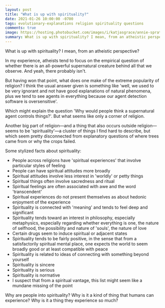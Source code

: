 ```yaml
---
layout: post
title: "What is up with spirituality?"
date: 2021-01-26 10:00:00 -0700
tags: evolutionary-explanations religion spirituality questions
comments: true
image: https://hosting.photobucket.com/images/i/katjasgrace/annie-spratt-qHWpzufER-A-unsplash(1).jpg
summary: What is up with spirituality? I mean, from an atheistic perspective?
---
```

What is up with spirituality? I mean, from an atheistic perspective?

In my experience, atheists tend to focus on the empirical question of whether there is an all-powerful supernatural creature behind all that we observe. And yeah, there probably isn't.

But having won that point, what does one make of the extreme popularity of religion? I think the usual answer given is something like 'well, we used to be very ignorant and not have good explanations of natural phenomena, plus we tend to see agents in everything because our agent detection software is oversensitive'.

Which might explain the question 'Why would people think a supernatural agent controls things?'. But what seems like only a corner of religion.

Another big part of religion&mdash;and a thing that also occurs outside religion&mdash;seems to be 'spirituality'&mdash;a cluster of things I find hard to describe, but which seem pretty disconnected from explanatory questions of where trees came from or why the crops failed.<!--ex-->

Some stylized facts about spirituality:
- People across religions have 'spiritual experiences' that involve particular styles of feeling
- People can have spiritual attitudes more broadly
- Spiritual attitudes involve less interest in 'worldly' or petty things
- Spiritual things often involve sacredness and ritual
- Spiritual feelings are often associated with awe and the word 'transcendent'
- Spiritual experiences do not present themselves as about hedonic enjoyment of the experience
- Spirituality is connected with 'meaning' and tends to feel deep and significant
- Spirituality tends toward an interest in philosophy, especially metaphysics, especially regarding whether everything is one, the nature of selfhood, the possibility and nature of 'souls', the nature of love
- Certain drugs seem to induce spiritual or adjacent states
- Spirituality tends to be fairly positive, in the sense that from a satisfactorily spiritual mental place, one expects the world to seem broadly good or at least compatible with peace
- Spirituality is related to ideas of connecting with something beyond yourself
- Spirituality is sincere
- Spirituality is serious
- Spirituality is normative
- I suspect that from a spiritual vantage, this list might seem like a mundane missing of the point

Why are people into spirituality? Why is it a kind of thing that humans can experience? Why is it a thing they experience so much?
